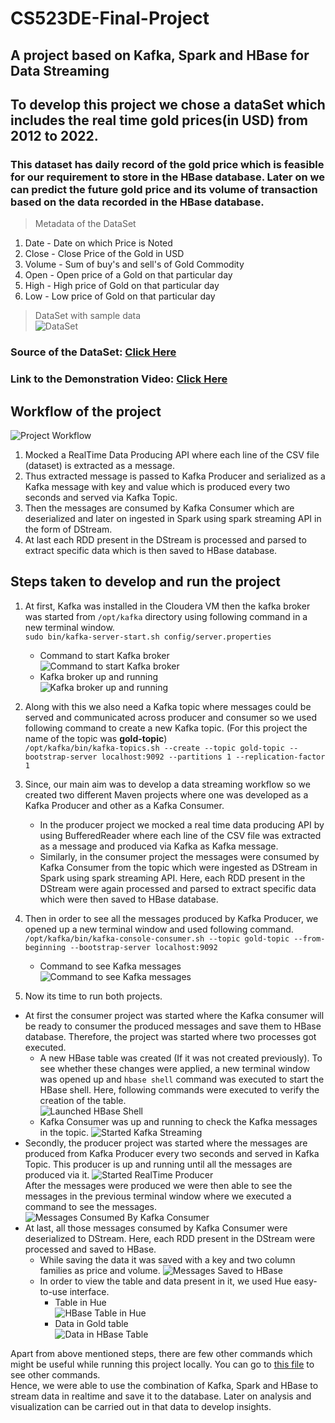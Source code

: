 # CS523DE-Final-Project

## A project based on Kafka, Spark and HBase for Data Streaming

## To develop this project we chose a dataSet which includes the real time gold prices(in USD) from 2012 to 2022.

### This dataset has daily record of the gold price which is feasible for our requirement to store in the HBase database. Later on we can predict the future gold price and its volume of transaction based on the data recorded in the HBase database.

> Metadata of the DataSet

1. Date - Date on which Price is Noted
2. Close - Close Price of the Gold in USD
3. Volume - Sum of buy's and sell's of Gold Commodity
4. Open - Open price of a Gold on that particular day
5. High - High price of Gold on that particular day
6. Low - Low price of Gold on that particular day

> DataSet with sample data  
> ![DataSet](/images/2%20-%20Input%20File.JPG)

### Source of the DataSet: [Click Here](https://www.nasdaq.com/market-activity/commodities/gc:cmx)

### Link to the Demonstration Video: [Click Here](https://mum0-my.sharepoint.com/:v:/g/personal/santosh_manandhar_miu_edu/EXOSKyrL1tBLvl5rXaLf478BZWx-nW5BCmGvDUme673gAQ?e=0NIs3J)

## Workflow of the project

![Project Workflow](/images/Flow%20Diagram.png)

1. Mocked a RealTime Data Producing API where each line of the CSV file (dataset) is extracted as a message.
2. Thus extracted message is passed to Kafka Producer and serialized as a Kafka message with key and value which is produced every two seconds and served via Kafka Topic.
3. Then the messages are consumed by Kafka Consumer which are deserialized and later on ingested in Spark using spark streaming API in the form of DStream.
4. At last each RDD present in the DStream is processed and parsed to extract specific data which is then saved to HBase database.

## Steps taken to develop and run the project

1. At first, Kafka was installed in the Cloudera VM then the kafka broker was started from `/opt/kafka` directory using following command in a new terminal window.  
   `sudo bin/kafka-server-start.sh config/server.properties`
   - Command to start Kafka broker  
     ![Command to start Kafka broker](/images/1%20-%20Start%20Kafka.JPG)
   - Kafka broker up and running  
     ![Kafka broker up and running](/images/1ii%20-%20Start%20Kafka%20-2.JPG)
2. Along with this we also need a Kafka topic where messages could be served and communicated across producer and consumer so we used following command to create a new Kafka topic. (For this project the name of the topic was **gold-topic**)  
   `/opt/kafka/bin/kafka-topics.sh --create --topic gold-topic --bootstrap-server localhost:9092 --partitions 1 --replication-factor 1`

3. Since, our main aim was to develop a data streaming workflow so we created two different Maven projects where one was developed as a Kafka Producer and other as a Kafka Consumer.
   - In the producer project we mocked a real time data producing API by using BufferedReader where each line of the CSV file was extracted as a message and produced via Kafka as Kafka message.
   - Similarly, in the consumer project the messages were consumed by Kafka Consumer from the topic which were ingested as DStream in Spark using spark streaming API. Here, each RDD present in the DStream were again processed and parsed to extract specific data which were then saved to HBase database.
4. Then in order to see all the messages produced by Kafka Producer, we opened up a new terminal window and used following command.  
   `/opt/kafka/bin/kafka-console-consumer.sh --topic gold-topic --from-beginning --bootstrap-server localhost:9092`
   - Command to see Kafka messages  
     ![Command to see Kafka messages](/images/3%20-%20See%20Consumed%20Message.JPG)
5. Now its time to run both projects.

- At first the consumer project was started where the Kafka consumer will be ready to consumer the produced messages and save them to HBase database. Therefore, the project was started where two processes got executed.
  - A new HBase table was created (If it was not created previously). To see whether these changes were applied, a new terminal window was opened up and `hbase shell` command was executed to start the HBase shell. Here, following commands were executed to verify the creation of the table.  
    ![Launched HBase Shell](/images/5%20-%20Launched%20HBase%20Shell.JPG)
  - Kafka Consumer was up and running to check the Kafka messages in the topic.
    ![Started Kafka Streaming](/images/4%20-%20Started%20Kafka%20Streaming.JPG)
- Secondly, the producer project was started where the messages are produced from Kafka Producer every two seconds and served in Kafka Topic. This producer is up and running until all the messages are produced via it.
  ![Started RealTime Producer](/images/6%20-%20Started%20RealTime%20Producer.JPG)  
  After the messages were produced we were then able to see the messages in the previous terminal window where we executed a command to see the messages.
  ![Messages Consumed By Kafka Consumer](/images/7%20-%20Messages%20Consumed%20By%20Kafka%20Consumer.JPG)
- At last, all those messages consumed by Kafka Consumer were deserialized to DStream. Here, each RDD present in the DStream were processed and saved to HBase.
  - While saving the data it was saved with a key and two column families as price and volume.
    ![Messages Saved to HBase](/images/8%20-%20Messages%20Saved%20to%20HBase.JPG)
  - In order to view the table and data present in it, we used Hue easy-to-use interface.
    - Table in Hue  
      ![HBase Table in Hue](/images/9%20-%20HBase%20Table%20in%20Hue.JPG)
    - Data in Gold table  
      ![Data in HBase Table](/images/10%20-%20Data%20in%20HBase%20Table.JPG)

Apart from above mentioned steps, there are few other commands which might be useful while running this project locally. You can go to [this file](/code/Commands.sh) to see other commands.  
Hence, we were able to use the combination of Kafka, Spark and HBase to stream data in realtime and save it to the database. Later on analysis and visualization can be carried out in that data to develop insights.
